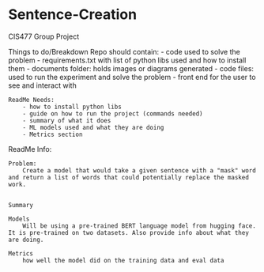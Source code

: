 # Sentence-Creation
CIS477 Group Project

Things to do/Breakdown 
    Repo should contain: 
        - code used to solve the problem
        - requirements.txt with list of python libs used and how to install them
        - documents folder: holds images or diagrams generated
        - code files: used to run the experiment and solve the problem
        - front end for the user to see and interact with

        

    ReadMe Needs:
        - how to install python libs
        - guide on how to run the project (commands needed)
        - summary of what it does
        - ML models used and what they are doing
        - Metrics section


ReadMe Info:

    Problem:
        Create a model that would take a given sentence with a "mask" word and return a list of words that could potentially replace the masked work.


    Summary

    Models
        Will be using a pre-trained BERT language model from hugging face. It is pre-trained on two datasets. Also provide info about what they are doing.

    Metrics
        how well the model did on the training data and eval data


